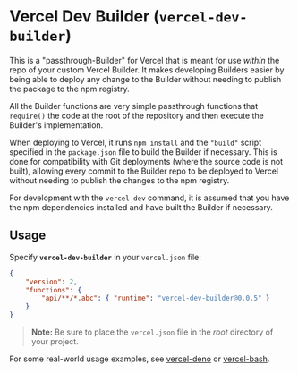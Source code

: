 # Vercel Dev Builder (`vercel-dev-builder`)

This is a "passthrough-Builder" for Vercel that is meant for use _within_ the
repo of your custom Vercel Builder. It makes developing Builders easier by being
able to deploy any change to the Builder without needing to publish the package to
the npm registry.

All the Builder functions are very simple passthrough functions that `require()`
the code at the root of the repository and then execute the Builder's
implementation.

When deploying to Vercel, it runs `npm install` and the `"build"` script specified
in the `package.json` file to build the Builder if necessary. This is done for
compatibility with Git deployments (where the source code is not built), allowing
every commit to the Builder repo to be deployed to Vercel without needing to
publish the changes to the npm registry.

For development with the `vercel dev` command, it is assumed that you have the npm
dependencies installed and have built the Builder if necessary.

## Usage

Specify **`vercel-dev-builder`** in your `vercel.json` file:

```json
{
	"version": 2,
	"functions": {
		"api/**/*.abc": { "runtime": "vercel-dev-builder@0.0.5" }
	}
}
```

> **Note:** Be sure to place the `vercel.json` file in the _root_ directory of
> your project.

For some real-world usage examples, see
[vercel-deno](https://github.com/TooTallNate/vercel-deno/blob/master/vercel.json#L4)
or
[vercel-bash](https://github.com/importpw/vercel-bash/blob/master/vercel.json#L4).
